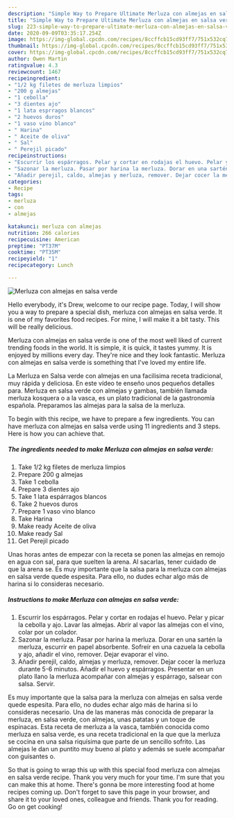 ```yaml
---
description: "Simple Way to Prepare Ultimate Merluza con almejas en salsa verde"
title: "Simple Way to Prepare Ultimate Merluza con almejas en salsa verde"
slug: 223-simple-way-to-prepare-ultimate-merluza-con-almejas-en-salsa-verde
date: 2020-09-09T03:35:17.254Z
image: https://img-global.cpcdn.com/recipes/8ccffcb15cd93ff7/751x532cq70/merluza-con-almejas-en-salsa-verde-foto-principal.jpg
thumbnail: https://img-global.cpcdn.com/recipes/8ccffcb15cd93ff7/751x532cq70/merluza-con-almejas-en-salsa-verde-foto-principal.jpg
cover: https://img-global.cpcdn.com/recipes/8ccffcb15cd93ff7/751x532cq70/merluza-con-almejas-en-salsa-verde-foto-principal.jpg
author: Owen Martin
ratingvalue: 4.3
reviewcount: 1467
recipeingredient:
- "1/2 kg filetes de merluza limpios"
- "200 g almejas"
- "1 cebolla"
- "3 dientes ajo"
- "1 lata esprragos blancos"
- "2 huevos duros"
- "1 vaso vino blanco"
- " Harina"
- " Aceite de oliva"
- " Sal"
- " Perejil picado"
recipeinstructions:
- "Escurrir los espárragos. Pelar y cortar en rodajas el huevo. Pelar y picar la cebolla y ajo. Lavar las almejas. Abrir al vapor las almejas con el vino, colar por un colador."
- "Sazonar la merluza. Pasar por harina la merluza. Dorar en una sartén la merluza, escurrir en papel absorbente. Sofreír en una cazuela la cebolla y ajo, añadir el vino, remover. Dejar evaporar el vino."
- "Añadir perejil, caldo, almejas y merluza, remover. Dejar cocer la merluza durante 5-6 minutos. Añadir el huevo y espárragos. Presentar en un plato llano la merluza acompañar con almejas y espárrago, salsear con salsa. Servir."
categories:
- Recipe
tags:
- merluza
- con
- almejas

katakunci: merluza con almejas 
nutrition: 266 calories
recipecuisine: American
preptime: "PT37M"
cooktime: "PT35M"
recipeyield: "1"
recipecategory: Lunch

---
```



![Merluza con almejas en salsa verde](https://img-global.cpcdn.com/recipes/8ccffcb15cd93ff7/751x532cq70/merluza-con-almejas-en-salsa-verde-foto-principal.jpg)

Hello everybody, it's Drew, welcome to our recipe page. Today, I will show you a way to prepare a special dish, merluza con almejas en salsa verde. It is one of my favorites food recipes. For mine, I will make it a bit tasty. This will be really delicious.

Merluza con almejas en salsa verde is one of the most well liked of current trending foods in the world. It is simple, it is quick, it tastes yummy. It is enjoyed by millions every day. They're nice and they look fantastic. Merluza con almejas en salsa verde is something that I've loved my entire life.

La Merluza en Salsa verde con almejas en una facilisima receta tradicional, muy rápida y deliciosa. En este vídeo te enseño unos pequeños detalles para. Merluza en salsa verde con almejas y gambas, también llamada merluza kosquera o a la vasca, es un plato tradicional de la gastronomía española. Preparamos las almejas para la salsa de la merluza.


To begin with this recipe, we have to prepare a few ingredients. You can have merluza con almejas en salsa verde using 11 ingredients and 3 steps. Here is how you can achieve that.

<!--inarticleads1-->

##### The ingredients needed to make Merluza con almejas en salsa verde:

1. Take 1/2 kg filetes de merluza limpios
1. Prepare 200 g almejas
1. Take 1 cebolla
1. Prepare 3 dientes ajo
1. Take 1 lata espárragos blancos
1. Take 2 huevos duros
1. Prepare 1 vaso vino blanco
1. Take  Harina
1. Make ready  Aceite de oliva
1. Make ready  Sal
1. Get  Perejil picado


Unas horas antes de empezar con la receta se ponen las almejas en remojo en agua con sal, para que suelten la arena. Al sacarlas, tener cuidado de que la arena se. Es muy importante que la salsa para la merluza con almejas en salsa verde quede espesita. Para ello, no dudes echar algo más de harina si lo consideras necesario. 

<!--inarticleads2-->

##### Instructions to make Merluza con almejas en salsa verde:

1. Escurrir los espárragos. Pelar y cortar en rodajas el huevo. Pelar y picar la cebolla y ajo. Lavar las almejas. Abrir al vapor las almejas con el vino, colar por un colador.
1. Sazonar la merluza. Pasar por harina la merluza. Dorar en una sartén la merluza, escurrir en papel absorbente. Sofreír en una cazuela la cebolla y ajo, añadir el vino, remover. Dejar evaporar el vino.
1. Añadir perejil, caldo, almejas y merluza, remover. Dejar cocer la merluza durante 5-6 minutos. Añadir el huevo y espárragos. Presentar en un plato llano la merluza acompañar con almejas y espárrago, salsear con salsa. Servir.


Es muy importante que la salsa para la merluza con almejas en salsa verde quede espesita. Para ello, no dudes echar algo más de harina si lo consideras necesario. Una de las maneras más conocida de preparar la merluza, en salsa verde, con almejas, unas patatas y un toque de espinacas. Esta receta de merluza a la vasca, también conocida como merluza en salsa verde, es una receta tradicional en la que que la merluza se cocina en una salsa riquísima que parte de un sencillo sofrito. Las almejas le dan un puntito muy bueno al plato y además se suele acompañar con guisantes o. 

So that is going to wrap this up with this special food merluza con almejas en salsa verde recipe. Thank you very much for your time. I'm sure that you can make this at home. There's gonna be more interesting food at home recipes coming up. Don't forget to save this page in your browser, and share it to your loved ones, colleague and friends. Thank you for reading. Go on get cooking!
